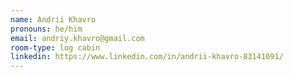 ```yaml
---
name: Andrii Khavro
pronouns: he/him
email: andriy.khavro@gmail.com
room-type: log cabin
linkedin: https://www.linkedin.com/in/andrii-khavro-83141091/
---
```

